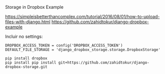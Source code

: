 Storage in Dropbox Example

https://simpleisbetterthancomplex.com/tutorial/2016/08/01/how-to-upload-files-with-django.html
https://github.com/zahidtokur/django-dropbox-example

Incluir no settings:

```
DROPBOX_ACCESS_TOKEN = config('DROPBOX_ACCESS_TOKEN')
DEFAULT_FILE_STORAGE = 'django_dropbox_storage.storage.DropboxStorage'
```



```
pip install dropbox
pip install pip install git+https://github.com/zahidtokur/django-dropbox-storage.git
```
